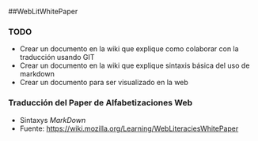 ##WebLitWhitePaper
### TODO
* Crear un documento en la wiki que explique como colaborar con la traducción usando GIT
* Crear un documento en la wiki que explique sintaxis básica del uso de markdown
* Crear un documento para ser visualizado en la web

### Traducción del Paper de Alfabetizaciones Web
* Sintaxys *MarkDown*
* Fuente: https://wiki.mozilla.org/Learning/WebLiteraciesWhitePaper
